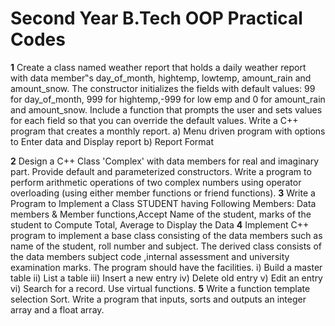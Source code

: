 # Second Year B.Tech OOP Practical Codes
**1**   Create a class named weather report that holds a daily weather report with data member‟s day_of_month, hightemp, lowtemp, amount_rain and amount_snow. The constructor             initializes the fields with default values: 99 for day_of_month, 999 for hightemp,-999 for low emp and 0 for amount_rain and amount_snow. Include a function that prompts         the user and sets values for each field so that you can override the default values. Write a C++ program that creates a monthly report.
        a) Menu driven program with options to Enter data and Display report
        b) Report Format
        
**2**   Design a C++ Class 'Complex' with data members for real and imaginary part. Provide default and parameterized constructors. Write a program to perform arithmetic                   operations of two complex numbers using operator overloading (using either member functions or friend functions).
**3**   Write a Program to Implement a Class STUDENT having Following Members: Data members & Member functions,Accept Name of the student, marks of the student to Compute Total,           Average to Display the Data
**4**   Implement C++ program to implement a base class consisting of the data members such as name of the student, roll number and subject. The derived class consists of the data         members subject code ,internal assessment and university examination marks. The program should have the facilities. 
        i) Build a master table 
        ii) List a table 
        iii) Insert a new entry 
        iv) Delete old entry 
        v) Edit an entry 
        vi) Search for a record. 
        Use virtual functions.
**5**   Write a function template selection Sort. Write a program that inputs, sorts and outputs an integer array and a float array.

